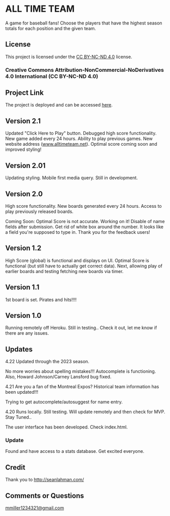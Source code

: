 # ALL TIME TEAM

A game for baseball fans! Choose the players that have the highest season totals for each position and the given team. 


## License

This project is licensed under the [CC BY-NC-ND 4.0](https://creativecommons.org/licenses/by-nc-nd/4.0/) license.

### Creative Commons Attribution-NonCommercial-NoDerivatives 4.0 International (CC BY-NC-ND 4.0)

## Project Link

The project is deployed and can be accessed [here](https://www.alltimeteam.net).


## Version 2.1

Updated "Click Here to Play" button. Debugged high score functionality. New game added every 24 hours. Ability to play previous games. New website address (www.alltimeteam.net). Optimal score coming soon and improved styling!

## Version 2.01

Updating styling. Mobile first media query. Still in development. 
## Version 2.0

High score functionality. New boards generated every 24 hours. Access to play previously released boards. 

Coming Soon:
Optimal Score is not accurate. Working on it!
Disable of name fields after submission.
Get rid of white box around the number. It looks like a field you're supposed to type in. Thank you for the feedback users!

## Version 1.2

High Score (global) is functional and displays on UI. Optimal Score is functional (but still have to actually get correct data). Next, allowing play of earlier boards and testing fetching new boards via timer. 

## Version 1.1

1st board is set. Pirates and hits!!!!

## Version 1.0

Running remotely off Heroku. Still in testing.. Check it out, let me know if there are any issues. 

## Updates

4.22 Updated through the 2023 season. 

No more worries about spelling mistakes!!! Autocomplete is functioning. Also, Howard Johnson/Carney Lansford bug fixed. 

4.21 Are you a fan of the Montreal Expos? Historical team information has been updated!!!

Trying to get autocomplete/autosuggest for name entry.

4.20 Runs locally. Still testing. Will update remotely and then check for MVP. Stay Tuned..

The user interface has been developed. Check index.html.

### Update 

Found and have access to a stats database. Get excited everyone. 

## Credit

Thank you to http://seanlahman.com/

## Comments or Questions
mmiller1234321@gmail.com

